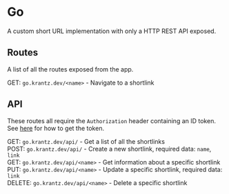 # Go
A custom short URL implementation with only a HTTP REST API exposed.

## Routes
A list of all the routes exposed from the app.

GET: `go.krantz.dev/<name>` - Navigate to a shortlink

## API
These routes all require the `Authorization` header containing an ID token. See [here](https://firebase.google.com/docs/auth/admin/verify-id-tokens) for how to get the token.

GET: `go.krantz.dev/api/` - Get a list of all the shortlinks<br>
POST: `go.krantz.dev/api/` - Create a new shortlink, required data: `name`, `link`<br>
GET: `go.krantz.dev/api/<name>` - Get information about a specific shortlink<br>
PUT: `go.krantz.dev/api/<name>` - Update a specific shortlink, required data: `link`<br>
DELETE: `go.krantz.dev/api/<name>` - Delete a specific shortlink
